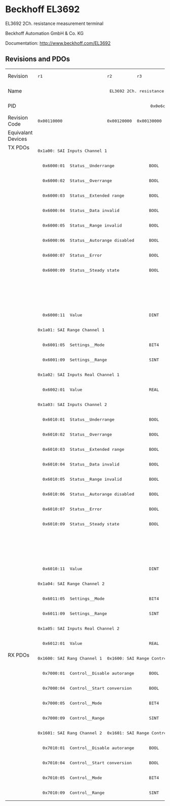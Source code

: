# Beckhoff EL3692

EL3692 2Ch. resistance measurement terminal

Beckhoff Automation GmbH & Co. KG

Documentation: <a href="http://www.beckhoff.com/EL3692">http://www.beckhoff.com/EL3692</a>

## Revisions and PDOs
<table>
<tr >
<td class="first">Revision</td>
<td ><pre>r1</pre></td>
<td ><pre>r2</pre></td>
<td ><pre>r3</pre></td>
<td ><pre>r4</pre></td>
<td ><pre>r5</pre></td>
</tr>
<tr >
<td class="first">Name</td>
<td  colspan=5 align="center"><pre>EL3692 2Ch. resistance measurement terminal</pre></td>
</tr>
<tr >
<td class="first">PID</td>
<td  colspan=5 align="center"><pre>0x0e6c3052</pre></td>
</tr>
<tr >
<td class="first">Revision Code</td>
<td ><pre>0x00110000</pre></td>
<td ><pre>0x00120000</pre></td>
<td ><pre>0x00130000</pre></td>
<td ><pre>0x00140000</pre></td>
<td ><pre>0x00150000</pre></td>
</tr>
<tr >
<td class="first">Equivalant Devices</td>
<td  colspan=3 align="center"></td>
<td  colspan=2 align="center"><pre><a href="EL3692-0030">EL3692-0030 r5</a></pre></td>
</tr>
<tr class="txpdo pdosection">
<td class="first" rowspan=34 valign=top>TX PDOs</td>
<td colspan=5 align="left"><pre>0x1a00: SAI Inputs Channel 1</pre></td>
<td></td>
</tr>
<tr class="txpdo">
<td  colspan=5 align="left"><pre>  0x6000:01  Status__Underrange              BOOL</pre></td>
</tr>
<tr class="txpdo">
<td  colspan=5 align="left"><pre>  0x6000:02  Status__Overrange               BOOL</pre></td>
</tr>
<tr class="txpdo">
<td  colspan=5 align="left"><pre>  0x6000:03  Status__Extended range          BOOL</pre></td>
</tr>
<tr class="txpdo">
<td  colspan=5 align="left"><pre>  0x6000:04  Status__Data invalid            BOOL</pre></td>
</tr>
<tr class="txpdo">
<td  colspan=5 align="left"><pre>  0x6000:05  Status__Range invalid           BOOL</pre></td>
</tr>
<tr class="txpdo">
<td  colspan=5 align="left"><pre>  0x6000:06  Status__Autorange disabled      BOOL</pre></td>
</tr>
<tr class="txpdo">
<td  colspan=5 align="left"><pre>  0x6000:07  Status__Error                   BOOL</pre></td>
</tr>
<tr class="txpdo">
<td  colspan=5 align="left"><pre>  0x6000:09  Status__Steady state            BOOL</pre></td>
</tr>
<tr class="txpdo">
<td  colspan=3 align="left"></td>
<td  colspan=2 align="left"><pre>  0x6000:0f  Status__TxPDO State             BOOL</pre></td>
</tr>
<tr class="txpdo">
<td  colspan=3 align="left"></td>
<td  colspan=2 align="left"><pre>  0x6000:10  Status__TxPDO Toggle            BOOL</pre></td>
</tr>
<tr class="txpdo">
<td  colspan=5 align="left"><pre>  0x6000:11  Value                           DINT</pre></td>
</tr>
<tr class="txpdo pdosection">
<td  colspan=5 align="left"><pre>0x1a01: SAI Range Channel 1</pre></td>
</tr>
<tr class="txpdo">
<td  colspan=5 align="left"><pre>  0x6001:05  Settings__Mode                  BIT4</pre></td>
</tr>
<tr class="txpdo">
<td  colspan=5 align="left"><pre>  0x6001:09  Settings__Range                 SINT</pre></td>
</tr>
<tr class="txpdo pdosection">
<td  colspan=5 align="left"><pre>0x1a02: SAI Inputs Real Channel 1</pre></td>
</tr>
<tr class="txpdo">
<td  colspan=5 align="left"><pre>  0x6002:01  Value                           REAL</pre></td>
</tr>
<tr class="txpdo pdosection">
<td  colspan=5 align="left"><pre>0x1a03: SAI Inputs Channel 2</pre></td>
</tr>
<tr class="txpdo">
<td  colspan=5 align="left"><pre>  0x6010:01  Status__Underrange              BOOL</pre></td>
</tr>
<tr class="txpdo">
<td  colspan=5 align="left"><pre>  0x6010:02  Status__Overrange               BOOL</pre></td>
</tr>
<tr class="txpdo">
<td  colspan=5 align="left"><pre>  0x6010:03  Status__Extended range          BOOL</pre></td>
</tr>
<tr class="txpdo">
<td  colspan=5 align="left"><pre>  0x6010:04  Status__Data invalid            BOOL</pre></td>
</tr>
<tr class="txpdo">
<td  colspan=5 align="left"><pre>  0x6010:05  Status__Range invalid           BOOL</pre></td>
</tr>
<tr class="txpdo">
<td  colspan=5 align="left"><pre>  0x6010:06  Status__Autorange disabled      BOOL</pre></td>
</tr>
<tr class="txpdo">
<td  colspan=5 align="left"><pre>  0x6010:07  Status__Error                   BOOL</pre></td>
</tr>
<tr class="txpdo">
<td  colspan=5 align="left"><pre>  0x6010:09  Status__Steady state            BOOL</pre></td>
</tr>
<tr class="txpdo">
<td  colspan=3 align="left"></td>
<td  colspan=2 align="left"><pre>  0x6010:0f  Status__TxPDO State             BOOL</pre></td>
</tr>
<tr class="txpdo">
<td  colspan=3 align="left"></td>
<td  colspan=2 align="left"><pre>  0x6010:10  Status__TxPDO Toggle            BOOL</pre></td>
</tr>
<tr class="txpdo">
<td  colspan=5 align="left"><pre>  0x6010:11  Value                           DINT</pre></td>
</tr>
<tr class="txpdo pdosection">
<td  colspan=5 align="left"><pre>0x1a04: SAI Range Channel 2</pre></td>
</tr>
<tr class="txpdo">
<td  colspan=5 align="left"><pre>  0x6011:05  Settings__Mode                  BIT4</pre></td>
</tr>
<tr class="txpdo">
<td  colspan=5 align="left"><pre>  0x6011:09  Settings__Range                 SINT</pre></td>
</tr>
<tr class="txpdo pdosection">
<td  colspan=5 align="left"><pre>0x1a05: SAI Inputs Real Channel 2</pre></td>
</tr>
<tr class="txpdo">
<td  colspan=5 align="left"><pre>  0x6012:01  Value                           REAL</pre></td>
</tr>
<tr class="rxpdo pdosection">
<td class="first" rowspan=10 valign=top>RX PDOs</td>
<td><pre>0x1600: SAI Rang Channel 1</pre></td>
<td colspan=4 align="left"><pre>0x1600: SAI Range Control Channel 1</pre></td>
<td></td>
</tr>
<tr class="rxpdo">
<td  colspan=5 align="left"><pre>  0x7000:01  Control__Disable autorange      BOOL</pre></td>
</tr>
<tr class="rxpdo">
<td  colspan=5 align="left"><pre>  0x7000:04  Control__Start conversion       BOOL</pre></td>
</tr>
<tr class="rxpdo">
<td  colspan=5 align="left"><pre>  0x7000:05  Control__Mode                   BIT4</pre></td>
</tr>
<tr class="rxpdo">
<td  colspan=5 align="left"><pre>  0x7000:09  Control__Range                  SINT</pre></td>
</tr>
<tr class="rxpdo pdosection">
<td ><pre>0x1601: SAI Rang Channel 2</pre></td>
<td  colspan=4 align="left"><pre>0x1601: SAI Range Control Channel 2</pre></td>
</tr>
<tr class="rxpdo">
<td  colspan=5 align="left"><pre>  0x7010:01  Control__Disable autorange      BOOL</pre></td>
</tr>
<tr class="rxpdo">
<td  colspan=5 align="left"><pre>  0x7010:04  Control__Start conversion       BOOL</pre></td>
</tr>
<tr class="rxpdo">
<td  colspan=5 align="left"><pre>  0x7010:05  Control__Mode                   BIT4</pre></td>
</tr>
<tr class="rxpdo">
<td  colspan=5 align="left"><pre>  0x7010:09  Control__Range                  SINT</pre></td>
</tr>
</table>
